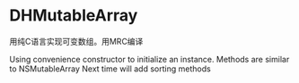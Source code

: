 # DHMutableArray
用纯C语言实现可变数组。用MRC编译

Using convenience constructor to initialize an instance.
Methods are similar to NSMutableArray
Next time will add sorting methods
